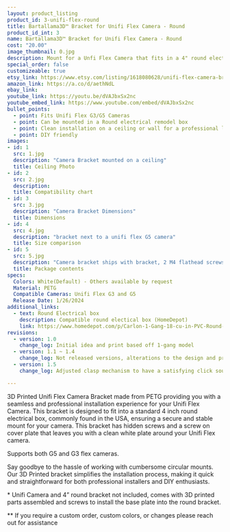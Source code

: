 ```yaml
---
layout: product_listing
product_id: 3-unifi-flex-round
title: Bartallama3D™ Bracket for Unifi Flex Camera - Round
product_id_int: 3
name: Bartallama3D™ Bracket for Unifi Flex Camera - Round
cost: "20.00"
image_thumbnail: 0.jpg
description: Mount for a Unfi Flex Camera that fits in a 4" round electrical enclosure
special_order: false
customizeable: true
etsy_link: https://www.etsy.com/listing/1618080628/unifi-flex-camera-bracket-round
amazon_link: https://a.co/d/aethNdL
ebay_link: 
youtube_link: https://youtu.be/dVAJbxSx2nc
youtube_embed_link: https://www.youtube.com/embed/dVAJbxSx2nc
bullet_points:
  - point: Fits Unifi Flex G3/G5 Cameras
  - point: Can be mounted in a Round electrical remodel box
  - point: Clean installation on a ceiling or wall for a professional look with no screws shown
  - point: DIY friendly
images:
- id: 1
  src: 1.jpg
  description: "Camera Bracket mounted on a ceiling"
  title: Ceiling Photo
- id: 2
  src: 2.jpg
  description: 
  title: Compatibility chart
- id: 3
  src: 3.jpg
  description: "Camera Bracket Dimensions"
  title: Dimensions
- id: 4
  src: 4.jpg
  description: "bracket next to a unifi flex G5 camera"
  title: Size comparison
- id: 5
  src: 5.jpg
  description: "Camera bracket ships with bracket, 2 M4 flathead screws, and a white cover plate to cover up the screws"
  title: Package contents
specs:
  Colors: White(Default) - Others available by request 
  Material: PETG
  Compatible Cameras: Unifi Flex G3 and G5
  Release Date: 1/26/2024
additional_links:
  - text: Round Electrical box
    description: Compatible round electical box (HomeDepot)
    link: https://www.homedepot.com/p/Carlon-1-Gang-18-cu-in-PVC-Round-Old-Work-Electrical-Box-B618RR/100404072
revisions:
  - version: 1.0
    change_log: Initial idea and print based off 1-gang model
  - version: 1.1 ~ 1.4
    change_log: Not released versions, alterations to the design and prototyping
  - version: 1.5
    change_log: Adjusted clasp mechanism to have a satisfying click sound. First version available for purchase. Packaged in cardboard boxes with all hardware present. 

---
```


3D Printed Unifi Flex Camera Bracket made from PETG providing you with a seamless and professional installation experience for your Unifi Flex Camera. This bracket is designed to fit into a standard 4 inch round electrical box, commonly found in the USA, ensuring a secure and stable mount for your camera. This bracket has hidden screws and a screw on cover plate that leaves you with a clean white plate around your Unifi Flex camera.

Supports both G5 and G3 flex cameras.

Say goodbye to the hassle of working with cumbersome circular mounts. Our 3D Printed bracket simplifies the installation process, making it quick and straightforward for both professional installers and DIY enthusiasts.


\* Unifi Camera and 4” round bracket not included, comes with 3D printed parts assembled and screws to install the base plate into the round bracket.

\** If you require a custom order, custom colors, or changes please reach out for assistance
